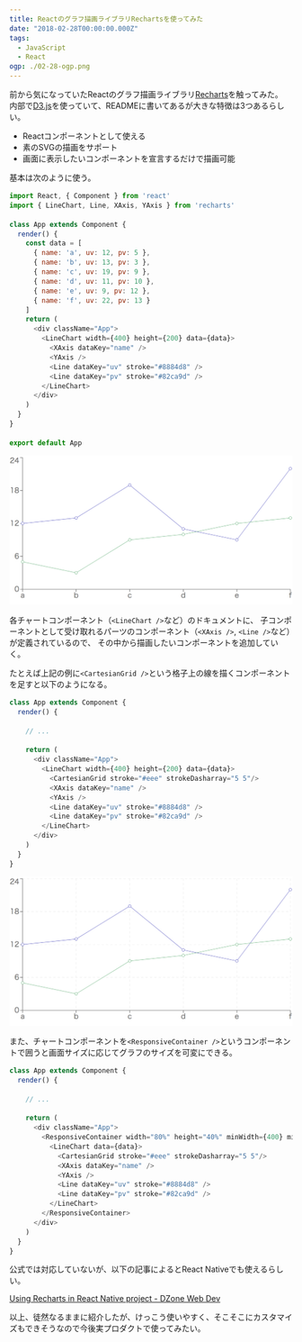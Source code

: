 ```yaml
---
title: Reactのグラフ描画ライブラリRechartsを使ってみた
date: "2018-02-28T00:00:00.000Z"
tags:
  - JavaScript
  - React
ogp: ./02-28-ogp.png
---
```


前から気になっていたReactのグラフ描画ライブラリ[Recharts](https://github.com/recharts/recharts)を触ってみた。
内部で[D3.js](https://github.com/d3/d3)を使っていて、READMEに書いてあるが大きな特徴は3つあるらしい。

* Reactコンポーネントとして使える
* 素のSVGの描画をサポート
* 画面に表示したいコンポーネントを宣言するだけで描画可能

基本は次のように使う。

```js
import React, { Component } from 'react'
import { LineChart, Line, XAxis, YAxis } from 'recharts'

class App extends Component {
  render() {
    const data = [
      { name: 'a', uv: 12, pv: 5 },
      { name: 'b', uv: 13, pv: 3 },
      { name: 'c', uv: 19, pv: 9 },
      { name: 'd', uv: 11, pv: 10 },
      { name: 'e', uv: 9, pv: 12 },
      { name: 'f', uv: 22, pv: 13 }
    ]
    return (
      <div className="App">
        <LineChart width={400} height={200} data={data}>
          <XAxis dataKey="name" />
          <YAxis />
          <Line dataKey="uv" stroke="#8884d8" />
          <Line dataKey="pv" stroke="#82ca9d" />
        </LineChart>
      </div>
    )
  }
}

export default App
```

![Chart1](./02-28-chart1.png)

各チャートコンポーネント（`<LineChart />`など）のドキュメントに、
子コンポーネントとして受け取れるパーツのコンポーネント（`<XAxis />`, `<Line />`など）が定義されているので、
その中から描画したいコンポーネントを追加していく。

たとえば上記の例に`<CartesianGrid />`という格子上の線を描くコンポーネントを足すと以下のようになる。

```js
class App extends Component {
  render() {

    // ...

    return (
      <div className="App">
        <LineChart width={400} height={200} data={data}>
          <CartesianGrid stroke="#eee" strokeDasharray="5 5"/>
          <XAxis dataKey="name" />
          <YAxis />
          <Line dataKey="uv" stroke="#8884d8" />
          <Line dataKey="pv" stroke="#82ca9d" />
        </LineChart>
      </div>
    )
  }
}
```

![Chart2](./02-28-chart2.png)

また、チャートコンポーネントを`<ResponsiveContainer />`というコンポーネントで囲うと画面サイズに応じてグラフのサイズを可変にできる。

```js
class App extends Component {
  render() {

    // ...

    return (
      <div className="App">
        <ResponsiveContainer width="80%" height="40%" minWidth={400} minHeight={200}>
          <LineChart data={data}>
            <CartesianGrid stroke="#eee" strokeDasharray="5 5"/>
            <XAxis dataKey="name" />
            <YAxis />
            <Line dataKey="uv" stroke="#8884d8" />
            <Line dataKey="pv" stroke="#82ca9d" />
          </LineChart>
        </ResponsiveContainer>
      </div>
    )
  }
}
```

公式では対応していないが、以下の記事によるとReact Nativeでも使えるらしい。

[Using Recharts in React Native project - DZone Web Dev](https://dzone.com/articles/using-recharts-in-react-native-project)

以上、徒然なるままに紹介したが、けっこう使いやすく、そこそこにカスタマイズもできそうなので今後実プロダクトで使ってみたい。
